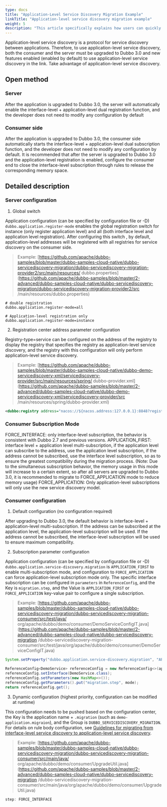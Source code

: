 ```yaml
---
type: docs
title: "Application-Level Service Discovery Migration Example"
linkTitle: "Application-level service discovery migration example"
weight: 5
description: "This article specifically explains how users can quickly enable new features of application-level service discovery after upgrading to Dubbo 3.0."
---
```


Application-level service discovery is a protocol for service discovery between applications. Therefore, to use application-level service discovery, both the consumer and the server must be upgraded to Dubbo 3.0 and new features enabled (enabled by default) to use application-level service discovery in the link. Take advantage of application-level service discovery.
## Open method
### Server
After the application is upgraded to Dubbo 3.0, the server will automatically enable the interface-level + application-level dual registration function, and the developer does not need to modify any configuration by default

### Consumer side
After the application is upgraded to Dubbo 3.0, the consumer side automatically starts the interface-level + application-level dual subscription function, and the developer does not need to modify any configuration by default. It is recommended that after the server is upgraded to Dubbo 3.0 and the application-level registration is enabled, configure the consumer end to close the interface-level subscription through rules to release the corresponding memory space.

## Detailed description
### Server configuration

1. Global switch

Application configuration (can be specified by configuration file or -D) `dubbo.application.register-mode` enables the global registration switch for instance (only register application level) and all (both interface level and application level registration). After configuring this switch , by default, application-level addresses will be registered with all registries for service discovery on the consumer side.
> Example: [https://github.com/apache/dubbo-samples/blob/master/dubbo-samples-cloud-native/dubbo-servicediscovery-migration/dubbo-servicediscovery-migration-provider2/src/main/resources/ dubbo.properties](https://github.com/apache/dubbo-samples/blob/master/2-advanced/dubbo-samples-cloud-native/dubbo-servicediscovery-migration/dubbo-servicediscovery-migration-provider2/src /main/resources/dubbo.properties)

```
# double registration
dubbo.application.register-mode=all
```
```
# Application-level registration only
dubbo.application.register-mode=instance
```

2. Registration center address parameter configuration

Registry-type=service can be configured on the address of the registry to display the registry that specifies the registry as application-level service discovery, and the registry with this configuration will only perform application-level service discovery.
> Example: [https://github.com/apache/dubbo-samples/blob/master/dubbo-samples-cloud-native/dubbo-demo-servicediscovery-xml/servicediscovery-provider/src/main/resources/spring/ dubbo-provider.xml](https://github.com/apache/dubbo-samples/blob/master/2-advanced/dubbo-samples-cloud-native/dubbo-demo-servicediscovery-xml/servicediscovery-provider/src /main/resources/spring/dubbo-provider.xml)

```xml
<dubbo:registry address="nacos://${nacos.address:127.0.0.1}:8848?registry-type=service"/>
```
### Consumer Subscription Mode
FORCE_INTERFACE: only interface-level subscription, the behavior is consistent with Dubbo 2.7 and previous versions.
APPLICATION_FIRST: interface level + application level multi-subscription, if the application level can subscribe to the address, use the application level subscription, if the address cannot be subscribed, use the interface level subscription, so as to ensure the greatest compatibility during the migration process. (Note: Due to the simultaneous subscription behavior, the memory usage in this mode will increase to a certain extent, so after all servers are upgraded to Dubbo 3.0, it is recommended to migrate to FORCE_APPLICATION mode to reduce memory usage)
FORCE_APPLICATION: Only application-level subscriptions will only use the new service discovery model.
### Consumer configuration

1. Default configuration (no configuration required)

After upgrading to Dubbo 3.0, the default behavior is interface-level + application-level multi-subscription. If the address can be subscribed at the application level, the application-level subscription will be used. If the address cannot be subscribed, the interface-level subscription will be used to ensure maximum compatibility.

2. Subscription parameter configuration

Application configuration (can be specified by configuration file or -D) `dubbo.application.service-discovery.migration` is `APPLICATION_FIRST` to enable multi-subscription mode, and configuration to `FORCE_APPLICATION` can force application-level subscription mode only.
The specific interface subscription can be configured in `parameters` in `ReferenceConfig`, and the Key is `migration.step`, and the Value is `APPLICATION_FIRST` or `FORCE_APPLICATION` key-value pair to configure a single subscription.
> Example: [https://github.com/apache/dubbo-samples/blob/master/dubbo-samples-cloud-native/dubbo-servicediscovery-migration/dubbo-servicediscovery-migration-consumer/src/test/java/ org/apache/dubbo/demo/consumer/DemoServiceConfigIT.java](https://github.com/apache/dubbo-samples/blob/master/2-advanced/dubbo-samples-cloud-native/dubbo-servicediscovery-migration /dubbo-servicediscovery-migration-consumer/src/test/java/org/apache/dubbo/demo/consumer/DemoServiceConfigIT.java)

```java
System.setProperty("dubbo.application.service-discovery.migration", "APPLICATION_FIRST");
```
```java
ReferenceConfig<DemoService> referenceConfig = new ReferenceConfig<>(applicationModel. newModule());
referenceConfig.setInterface(DemoService.class);
referenceConfig.setParameters(new HashMap<>());
referenceConfig.getParameters().put("migration.step", mode);
return referenceConfig.get();
```

3. Dynamic configuration (highest priority, configuration can be modified at runtime)

This configuration needs to be pushed based on the configuration center, the Key is the application name + `.migration` (such as `demo-application.migraion`), and the Group is `DUBBO_SERVICEDISCOVERY_MIGRATION`. For details on rule body configuration, see [Guidelines for migrating from interface-level service discovery to application-level service discovery](../migration-service-discovery/).
> Example: [https://github.com/apache/dubbo-samples/blob/master/dubbo-samples-cloud-native/dubbo-servicediscovery-migration/dubbo-servicediscovery-migration-consumer/src/main/java/ org/apache/dubbo/demo/consumer/UpgradeUtil.java](https://github.com/apache/dubbo-samples/blob/master/2-advanced/dubbo-samples-cloud-native/dubbo-servicediscovery-migration /dubbo-servicediscovery-migration-consumer/src/main/java/org/apache/dubbo/demo/consumer/UpgradeUtil.java)

```java
step: FORCE_INTERFACE
```